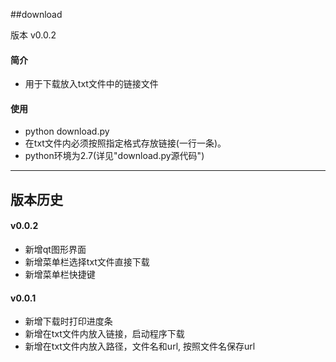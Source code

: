 ##download

版本 v0.0.2

#### 简介

  * 用于下载放入txt文件中的链接文件

#### 使用

  * python download.py
  * 在txt文件内必须按照指定格式存放链接(一行一条)。
  * python环境为2.7(详见"download.py源代码")
----------------------------

## 版本历史

#### v0.0.2

  * 新增qt图形界面
  * 新增菜单栏选择txt文件直接下载
  * 新增菜单栏快捷键

#### v0.0.1

  * 新增下载时打印进度条
  * 新增在txt文件内放入链接，启动程序下载
  * 新增在txt文件内放入路径，文件名和url, 按照文件名保存url